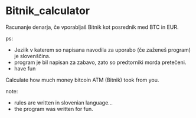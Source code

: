 # Bitnik_calculator



Racunanje denarja, če vporabljaš Bitnik kot posrednik med BTC in EUR.


ps:
 - Jeziik v katerem so napisana navodila za uporabo (če zaženeš program) je slovenščina.
 - program je bil napisan za zabavo, zato so predtorniki morda pretečeni.
 - have fun


Calculate how much money bitcoin ATM (Bitnik) took from you.

note:
 - rules are written in slovenian language...
 - the program was written for fun.
